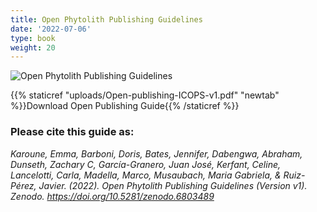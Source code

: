 ```yaml
---
title: Open Phytolith Publishing Guidelines
date: '2022-07-06'
type: book
weight: 20
---
```


![Open Phytolith Publishing Guidelines](open-pub-guide.jpg "Open Phytolith Publishing Guidelines on Zenodo")

{{% staticref "uploads/Open-publishing-ICOPS-v1.pdf" "newtab" %}}Download Open Publishing Guide{{% /staticref %}}

### Please cite this guide as:

*Karoune, Emma, Barboni, Doris, Bates, Jennifer, Dabengwa, Abraham, Dunseth, Zachary C, García-Granero, Juan José, Kerfant, Celine, Lancelotti, Carla, Madella, Marco, Musaubach, Maria Gabriela, & Ruiz-Pérez, Javier. (2022). Open Phytolith Publishing Guidelines (Version v1). Zenodo. https://doi.org/10.5281/zenodo.6803489*

